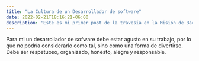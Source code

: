 ```yaml
---
title: "La Cultura de un Desarrollador de software"
date: 2022-02-21T18:16:21-06:00
description: 'Este es mi primer post de la travesía en la Misión de Backend con Node JS de Launch X.'
---
```


Para mi un desarrollador de sofware debe estar agusto en su trabajo, por lo que no podría considerarlo como tal, sino como una forma de divertirse.
Debe ser respetuoso, organizado, honesto, alegre y responsable.

